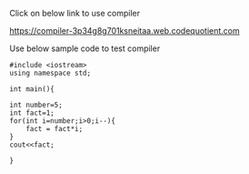 Click on below link to use compiler

https://compiler-3p34g8g701ksneitaa.web.codequotient.com

Use below sample code to test compiler
    
    #include <iostream>
    using namespace std;

    int main(){

    int number=5;
    int fact=1;
    for(int i=number;i>0;i--){
        fact = fact*i;
    }
    cout<<fact;

    }

